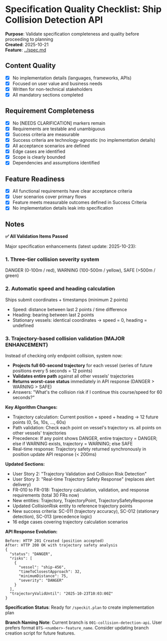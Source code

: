 # Specification Quality Checklist: Ship Collision Detection API

**Purpose**: Validate specification completeness and quality before proceeding to planning  
**Created**: 2025-10-21  
**Feature**: [../spec.md](../spec.md)

## Content Quality

- [x] No implementation details (languages, frameworks, APIs)
- [x] Focused on user value and business needs
- [x] Written for non-technical stakeholders
- [x] All mandatory sections completed

## Requirement Completeness

- [x] No [NEEDS CLARIFICATION] markers remain
- [x] Requirements are testable and unambiguous
- [x] Success criteria are measurable
- [x] Success criteria are technology-agnostic (no implementation details)
- [x] All acceptance scenarios are defined
- [x] Edge cases are identified
- [x] Scope is clearly bounded
- [x] Dependencies and assumptions identified

## Feature Readiness

- [x] All functional requirements have clear acceptance criteria
- [x] User scenarios cover primary flows
- [x] Feature meets measurable outcomes defined in Success Criteria
- [x] No implementation details leak into specification

## Notes

**✅ All Validation Items Passed**

Major specification enhancements (latest update: 2025-10-23):

### 1. Three-tier collision severity system

DANGER (0-100m / red), WARNING (100-500m / yellow), SAFE (>500m / green)

### 2. Automatic speed and heading calculation

Ships submit coordinates + timestamps (minimum 2 points)

- Speed: distance between last 2 points / time difference
- Heading: bearing between last 2 points
- Stationary vessels: identical coordinates → speed = 0, heading = undefined

### 3. **Trajectory-based collision validation** (MAJOR ENHANCEMENT)

Instead of checking only endpoint collision, system now:

- **Projects full 60-second trajectory** for each vessel (series of future positions every 5 seconds = 12 points)
- **Validates entire path** against all other vessels' trajectories
- **Returns worst-case status** immediately in API response (DANGER > WARNING > SAFE)
- Answers: "What's the collision risk if I continue this course/speed for 60 seconds?"

**Key Algorithm Changes:**

- Trajectory calculation: Current position + speed + heading → 12 future points (0, 5s, 10s, ..., 60s)
- Path validation: Check each point on vessel's trajectory vs. all points on other vessels' trajectories
- Precedence: If any point shows DANGER, entire trajectory = DANGER; else if WARNING exists, trajectory = WARNING; else SAFE
- Real-time response: Trajectory safety returned synchronously in position update API response (< 200ms)

**Updated Sections:**

- User Story 2: "Trajectory Validation and Collision Risk Detection"
- User Story 3: "Real-time Trajectory Safety Response" (replaces alert delivery)
- FR-010 to FR-018: Trajectory calculation, validation, and response requirements (total 30 FRs now)
- New entities: Trajectory, TrajectoryPoint, TrajectorySafetyResponse
- Updated CollisionRisk entity to reference trajectory points
- New success criteria: SC-011 (trajectory accuracy), SC-012 (stationary detection), SC-013 (precedence logic)
- 16 edge cases covering trajectory calculation scenarios

**API Response Evolution:**

```
Before: HTTP 201 Created (position accepted)
After: HTTP 200 OK with trajectory safety analysis
{
  "status": "DANGER",
  "risks": [
    {
      "vessel": "ship-456",
      "timeToClosestApproach": 32,
      "minimumDistance": 75,
      "severity": "DANGER"
    }
  ],
  "trajectoryValidUntil": "2025-10-23T10:03:00Z"
}
```

**Specification Status**: Ready for `/speckit.plan` to create implementation plan

**Branch Naming Note**: Current branch is `001-collision-detection-api`. User prefers format `BTS-<number>-feature_name`. Consider updating branch creation script for future features.

